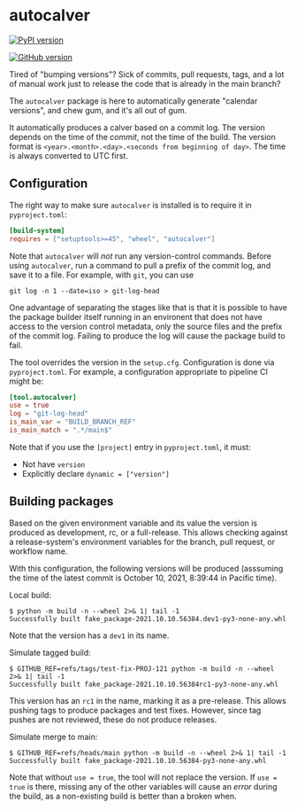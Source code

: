 # autocalver

[![PyPI version](https://badge.fury.io/py/autocalver.svg)](https://badge.fury.io/py/autocalver)

[![GitHub version](https://badge.fury.io/gh/moshez%2Fautocalver.svg)](https://badge.fury.io/gh/moshez%2Fautocalver)


Tired of
"bumping versions"?
Sick of commits,
pull requests,
tags,
and a lot of manual work just to release
the code that is already in the main branch?

The
`autocalver`
package is here to automatically generate
"calendar versions",
and chew gum,
and it's all out of gum.

It automatically produces a calver based on a commit log.
The version depends on the
time of the *commit*,
not the time of the build.
The version format is
`<year>.<month>.<day>.<seconds from beginning of day>`.
The time is always converted to UTC first.

## Configuration

The right way to make sure
`autocalver`
is installed is to require it in
`pyproject.toml`:

```toml
[build-system]
requires = ["setuptools>=45", "wheel", "autocalver"]
```

Note that
`autocalver`
will
*not*
run any version-control commands.
Before using
`autocalver`,
run a command to pull a prefix of the commit log,
and save it to a file.
For example,
with
`git`,
you can use

```shell
git log -n 1 --date=iso > git-log-head
```

One advantage of separating the stages like that is that it is possible
to have the package builder itself running in an environent that does not
have access to the version control metadata,
only the source files and the prefix of the commit log.
Failing to produce the log will cause the package build to fail.

The tool overrides the version in the
`setup.cfg`.
Configuration is done via
`pyproject.toml`.
For example,
a configuration appropriate to
pipeline CI might be:

```toml
[tool.autocalver]
use = true
log = "git-log-head"
is_main_var = "BUILD_BRANCH_REF"
is_main_match = ".*/main$"
```

Note that if you use the
`[project]`
entry in
`pyproject.toml`,
it must:

* Not have
  `version`
* Explicitly declare
  `dynamic = ["version"]`

## Building packages

Based on the given environment variable
and its value
the version is produced as development,
rc,
or a full-release.
This allows checking against a release-system's
environment variables for the branch,
pull request,
or workflow name.

With this configuration,
the following versions will be produced
(asssuming the time of the latest commit is
October 10, 2021, 8:39:44 in Pacific time).

Local build:

```console
$ python -m build -n --wheel 2>& 1| tail -1
Successfully built fake_package-2021.10.10.56384.dev1-py3-none-any.whl
```

Note that the version has a
`dev1`
in its name.


Simulate tagged build:

```console
$ GITHUB_REF=refs/tags/test-fix-PROJ-121 python -m build -n --wheel 2>& 1| tail -1
Successfully built fake_package-2021.10.10.56384rc1-py3-none-any.whl
```

This version has an
`rc1`
in the name,
marking it as a pre-release.
This allows pushing tags to produce packages
and test fixes.
However,
since tag pushes are not reviewed,
these do not produce releases.

Simulate merge to main:

```console
$ GITHUB_REF=refs/heads/main python -m build -n --wheel 2>& 1| tail -1
Successfully built fake_package-2021.10.10.56384-py3-none-any.whl
```

Note that without
`use = true`,
the tool will not replace the version.
If
`use = true`
is there,
missing any of the other variables
will cause an
*error*
during the build,
as a non-existing build
is better than a broken when.
